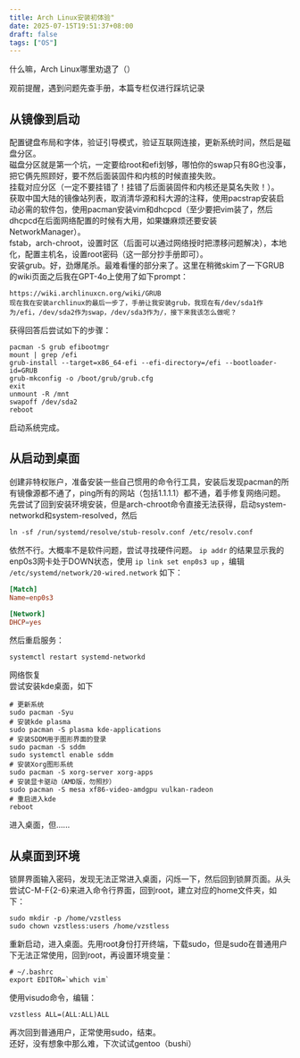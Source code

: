 ```yaml
---
title: Arch Linux安装初体验"
date: 2025-07-15T19:51:37+08:00
draft: false
tags: ["OS"]
---
```


什么嘛，Arch Linux哪里劝退了（）  

观前提醒，遇到问题先查手册，本篇专栏仅进行踩坑记录  

## 从镜像到启动

配置键盘布局和字体，验证引导模式，验证互联网连接，更新系统时间，然后是磁盘分区。  
磁盘分区就是第一个坑，一定要给root和efi划够，哪怕你的swap只有8G也没事，把它俩先照顾好，要不然后面装固件和内核的时候直接失败。  
挂载对应分区（一定不要挂错了！挂错了后面装固件和内核还是莫名失败！）。  
获取中国大陆的镜像站列表，取消清华源和科大源的注释，使用pacstrap安装启动必需的软件包，使用pacman安装vim和dhcpcd（至少要把vim装了，然后dhcpcd在后面网络配置的时候有大用，如果嫌麻烦还要安装NetworkManager）。  
fstab，arch-chroot，设置时区（后面可以通过网络授时把漂移问题解决），本地化，配置主机名，设置root密码（这一部分抄手册即可）。  
安装grub。好，劲爆尾杀。最难看懂的部分来了。这里在稍微skim了一下GRUB的wiki页面之后我在GPT-4o上使用了如下prompt：  
```
https://wiki.archlinuxcn.org/wiki/GRUB
现在我在安装archlinux的最后一步了，手册让我安装grub，我现在有/dev/sda1作为/efi，/dev/sda2作为swap，/dev/sda3作为/，接下来我该怎么做呢？
```

获得回答后尝试如下的步骤：
```shell
pacman -S grub efibootmgr
mount | grep /efi
grub-install --target=x86_64-efi --efi-directory=/efi --bootloader-id=GRUB
grub-mkconfig -o /boot/grub/grub.cfg
exit
unmount -R /mnt
swapoff /dev/sda2
reboot
```
启动系统完成。

## 从启动到桌面

创建非特权账户，准备安装一些自己惯用的命令行工具，安装后发现pacman的所有镜像源都不通了，ping所有的网站（包括1.1.1.1）都不通，着手修复网络问题。  
先尝试了回到安装环境安装，但是arch-chroot命令直接无法获得，启动system-networkd和system-resolved，然后
```shell
ln -sf /run/systemd/resolve/stub-resolv.conf /etc/resolv.conf
```
依然不行。大概率不是软件问题，尝试寻找硬件问题。 ``ip addr`` 的结果显示我的enp0s3网卡处于DOWN状态，使用 ``ip link set enp0s3 up`` ，编辑 ``/etc/systemd/network/20-wired.network`` 如下：  
```toml
[Match]
Name=enp0s3

[Network]
DHCP=yes
```
然后重启服务：  
```shell
systemctl restart systemd-networkd
```
网络恢复  
尝试安装kde桌面，如下
```shell
# 更新系统
sudo pacman -Syu
# 安装kde plasma
sudo pacman -S plasma kde-applications
# 安装SDDM用于图形界面的登录
sudo pacman -S sddm
sudo systemctl enable sddm
# 安装Xorg图形系统
sudo pacman -S xorg-server xorg-apps
# 安装显卡驱动（AMD版，勿照抄）
sudo pacman -S mesa xf86-video-amdgpu vulkan-radeon
# 重启进入kde
reboot
```

进入桌面，但......  

## 从桌面到环境

锁屏界面输入密码，发现无法正常进入桌面，闪烁一下，然后回到锁屏页面。从头尝试C-M-F{2-6}来进入命令行界面，回到root，建立对应的home文件夹，如下：  
```shell
sudo mkdir -p /home/vzstless
sudo chown vzstless:users /home/vzstless
```
重新启动，进入桌面。先用root身份打开终端，下载sudo，但是sudo在普通用户下无法正常使用，回到root，再设置环境变量：  
```shell
# ~/.bashrc
export EDITOR=`which vim`
```
使用visudo命令，编辑：  
```
vzstless ALL=(ALL:ALL)ALL
```

再次回到普通用户，正常使用sudo，结束。  
还好，没有想象中那么难，下次试试gentoo（bushi）  